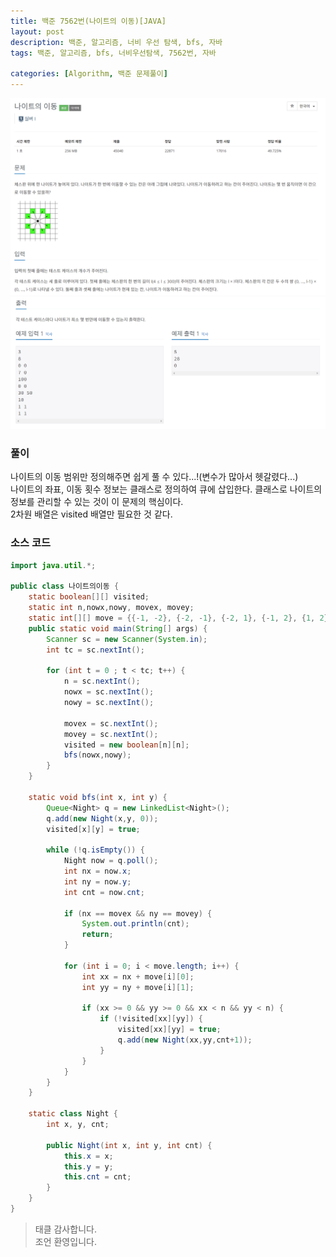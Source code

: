 ```yaml
---
title: 백준 7562번(나이트의 이동)[JAVA]
layout: post
description: 백준, 알고리즘, 너비 우선 탐색, bfs, 자바
tags: 백준, 알고리즘, bfs, 너비우선탐색, 7562번, 자바

categories: [Algorithm, 백준 문제풀이]
---
```


![7562-1](/assets/img/7562-1.png)<br/>
![7562-2](/assets/img/7562-2.png)


### __풀이__
나이트의 이동 범위만 정의해주면 쉽게 풀 수 있다...!(변수가 많아서 헷갈렸다...) <br/>
나이트의 좌표, 이동 횟수 정보는 클래스로 정의하여 큐에 삽입한다. 클래스로 나이트의 정보를 관리할 수 있는 것이 이 문제의 핵심이다. <br/>
2차원 배열은 visited 배열만 필요한 것 같다.


### __소스 코드__ 

```java
import java.util.*;

public class 나이트의이동 {
	static boolean[][] visited;
	static int n,nowx,nowy, movex, movey;
	static int[][] move = {{-1, -2}, {-2, -1}, {-2, 1}, {-1, 2}, {1, 2}, {2, 1}, {2, -1}, {1, -2}};
	public static void main(String[] args) {
		Scanner sc = new Scanner(System.in);
		int tc = sc.nextInt();
		
		for (int t = 0 ; t < tc; t++) {
			n = sc.nextInt();
			nowx = sc.nextInt();
			nowy = sc.nextInt();
			
			movex = sc.nextInt();
			movey = sc.nextInt();
			visited = new boolean[n][n];
			bfs(nowx,nowy);
		}
	}
	
	static void bfs(int x, int y) {
		Queue<Night> q = new LinkedList<Night>();
		q.add(new Night(x,y, 0));
		visited[x][y] = true;
		
		while (!q.isEmpty()) {
			Night now = q.poll();
			int nx = now.x;
			int ny = now.y;
			int cnt = now.cnt;
			
			if (nx == movex && ny == movey) {
				System.out.println(cnt);
				return;
			}
			
			for (int i = 0; i < move.length; i++) {
				int xx = nx + move[i][0];
				int yy = ny + move[i][1];
				
				if (xx >= 0 && yy >= 0 && xx < n && yy < n) {
					if (!visited[xx][yy]) {
						visited[xx][yy] = true;
						q.add(new Night(xx,yy,cnt+1));
					}
				}
			}
		}
	}
	
	static class Night {
		int x, y, cnt;
		
		public Night(int x, int y, int cnt) {
			this.x = x;
			this.y = y;
			this.cnt = cnt;
		}
	}
}
```

> 태클 감사합니다.<br/>
> 조언 환영입니다.